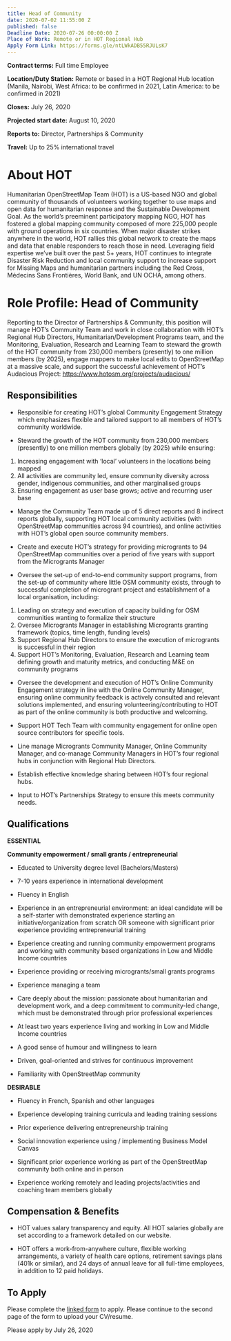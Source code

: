 ```yaml
---
title: Head of Community
date: 2020-07-02 11:55:00 Z
published: false
Deadline Date: 2020-07-26 00:00:00 Z
Place of Work: Remote or in HOT Regional Hub
Apply Form Link: https://forms.gle/ntLWkADB55RJULsK7
---
```


**Contract terms:** Full time Employee

**Location/Duty Station:** Remote or based in a HOT Regional Hub location (Manila, Nairobi, West Africa: to be confirmed in 2021, Latin America: to be confirmed in 2021)

**Closes:** July 26, 2020

**Projected start date:** August 10, 2020

**Reports to:** Director, Partnerships & Community

**Travel:** Up to 25% international travel

# About HOT

Humanitarian OpenStreetMap Team (HOT) is a US-based NGO and global community of thousands of volunteers working together to use maps and open data for humanitarian response and the Sustainable Development Goal. As the world’s preeminent participatory mapping NGO, HOT has fostered a global mapping community composed of more 225,000 people with ground operations in six countries. When major disaster strikes anywhere in the world, HOT rallies this global network to create the maps and data that enable responders to reach those in need. Leveraging field expertise we’ve built over the past 5\+ years, HOT continues to integrate Disaster Risk Reduction and local community support to increase support for Missing Maps and humanitarian partners including the Red Cross, Médecins Sans Frontières, World Bank, and UN OCHA, among others.

# Role Profile: Head of Community

Reporting to the Director of Partnerships & Community, this position will manage HOT’s Community Team and work in close collaboration with HOT’s Regional Hub Directors, Humanitarian/Development Programs team, and the Monitoring, Evaluation, Research and Learning Team to steward the growth of the HOT community from 230,000 members (presently) to one million members (by 2025), engage mappers to make local edits to OpenStreetMap at a massive scale, and support the successful achievement of HOT’s Audacious Project: https://www.hotosm.org/projects/audacious/

## Responsibilities

* Responsible for creating HOT’s global Community Engagement Strategy which emphasizes flexible and tailored support to all members of HOT’s community worldwide.

* Steward the growth of the HOT community from 230,000 members (presently) to one million members globally (by 2025) while ensuring:

1. Increasing engagement with ‘local’ volunteers in the locations being mapped
2. All activities are community led, ensure community diversity across gender, indigenous communities, and
other marginalised groups
3. Ensuring engagement as user base grows; active and
recurring user base

* Manage the Community Team made up of 5 direct reports and 8 indirect reports globally, supporting HOT local community activities (with OpenStreetMap communities across 94 countries), and online activities with HOT’s global open source community members.

* Create and execute HOT’s strategy for providing microgrants to 94 OpenStreetMap communities over a period of five years with support from the Microgrants Manager

* Oversee the set-up of end-to-end community support programs, from the set-up of community where little OSM community exists, through to successful completion of microgrant project and establishment of a local organisation, including:

1. Leading on strategy and execution of capacity building for OSM communities wanting to formalize their structure
2. Oversee Microgrants Manager in establishing Microgrants granting framework (topics, time length, funding levels)
3. Support Regional Hub Directors to ensure the execution of microgrants is successful in their region
4. Support HOT’s Monitoring, Evaluation, Research and
Learning team defining growth and maturity metrics, and conducting M&E on community programs

* Oversee the development and execution of HOT’s Online Community Engagement strategy in line with the Online Community Manager, ensuring online community feedback is actively consulted and relevant solutions implemented, and ensuring volunteering/contributing to HOT as part of the online community is both productive and welcoming.

* Support HOT Tech Team with community engagement for online open source contributors for specific tools.

* Line manage Microgrants Community Manager, Online Community Manager, and co-manage Community Managers in HOT’s four regional hubs in conjunction with Regional Hub Directors.

* Establish effective knowledge sharing between HOT’s four regional hubs.

* Input to HOT’s Partnerships Strategy to ensure this meets community needs.

## Qualifications

**ESSENTIAL**

**Community empowerment / small grants / entrepreneurial**

* Educated to University degree level (Bachelors/Masters)

* 7-10 years experience in international development

* Fluency in English

* Experience in an entrepreneurial environment: an ideal candidate will be a self-starter with demonstrated experience starting an initiative/organization from scratch OR someone with significant prior experience providing entrepreneurial training

* Experience creating and running community empowerment programs and working with community based organizations in Low and Middle Income countries

* Experience providing or receiving microgrants/small grants programs

* Experience managing a team

* Care deeply about the mission: passionate about humanitarian and development work, and a deep commitment to community-led change, which must be demonstrated through prior professional experiences

* At least two years experience living and working in Low and Middle Income countries

* A good sense of humour and willingness to learn

* Driven, goal-oriented and strives for continuous improvement

* Familiarity with OpenStreetMap community

**DESIRABLE**

* Fluency in French, Spanish and other languages

* Experience developing training curricula and leading training sessions

* Prior experience delivering entrepreneurship training

* Social innovation experience using / implementing Business Model Canvas

* Significant prior experience working as part of the OpenStreetMap community both online and in person

* Experience working remotely and leading projects/activities and coaching team members globally

## Compensation & Benefits

* HOT values salary transparency and equity. All HOT salaries globally are set according to a framework detailed on our website.

* HOT offers a work-from-anywhere culture, flexible working arrangements, a variety of health care options, retirement savings plans (401k or similar), and 24 days of annual leave for all full-time employees, in addition to 12 paid holidays.

## To Apply

Please complete the [linked form](https://forms.gle/ntLWkADB55RJULsK7) to apply. Please continue to the second page of the form to upload your CV/resume.

Please apply by July 26, 2020